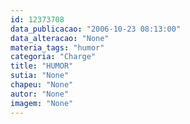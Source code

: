 ```yaml
---
id: 12373708
data_publicacao: "2006-10-23 08:13:00"
data_alteracao: "None"
materia_tags: "humor"
categoria: "Charge"
title: "HUMOR"
sutia: "None"
chapeu: "None"
autor: "None"
imagem: "None"
---
```

<p> </p>
